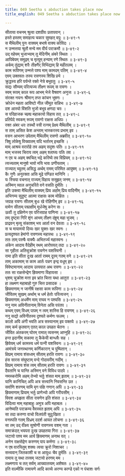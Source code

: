 ```yaml
---
title: 049 Seetha s abduction takes place now
title_english: 049 Seetha s abduction takes place now

---
```

सीताया वचनम् श्रुत्वा दशग्रीवः प्रतापवान् ।  
हस्ते हस्तम् समाहत्य चकार सुमहत् वपुः ॥ ३-४९-१  
स मैथिलीम् पुनः वाक्यम् बभाषे वाक्य कोविदः ।  
न उन्मत्तया श्रुतौ मन्ये मम वीर्य पराक्रमौ ॥ ३-४९-२  
उद् वहेयम् भुजाभ्याम् तु मेदिनीम् अंबरे स्थितः ।  
आपिबेयम् समुद्रम् च मृत्युम् हन्याम् रणे स्थितः ॥ ३-४९-३  
अर्कम् तुंद्याम् शरैः तीक्ष्णैर् विभिंद्याम् हि महीतलम् ।  
काम रूपिणम् उन्मत्ते पश्य माम् कामदम् पतिम् ॥ ३-४९-४  
एवम् उक्तवतः तस्य रावणस्य शिखि प्रभे ।  
क्रुद्धस्य हरि पर्यन्ते रक्ते नेत्रे बभूवतुः ॥ ३-४९-५  
सद्यः सौम्यम् परित्यज्य तीक्ष्ण रूपम् स रावणः ।  
स्वम् रूपम् काल रूप आभम् भेजे वैश्रवण अनुजः ॥ ३-४९-६  
संरक्त नयनः श्रीमान् तप्त कांचन भूषणः ।  
क्रोधेन महता आविष्टो नील जीमूत सन्निभः ॥ ३-४९-७  
दश आस्यो विंशति भुजो बभूव क्षणदा चरः ।  
स परिव्राजक च्छद्म महाकायो विहाय तत् ॥ ३-४९-८  
प्रतिपेदे स्वकम् रूपम् रावणो राक्षस अधिपः ।  
रक्त अंबर धरः तस्थौ स्त्री रत्नम् प्रेक्ष्य मैथिलीम् ॥ ३-४९-९  
स ताम् असित केश अन्ताम् भास्करस्य प्रभाम् इव ।  
वसन आभरण उपेताम् मैथिलीम् रावणो अब्रवीत् ॥ ३-४९-१०  
त्रिषु लोकेषु विख्यातम् यदि भर्तारम् इच्छसि ।  
माम् आश्रय वरारोहे तव अहम् सदृशः पतिः ॥ ३-४९-११  
माम् भजस्व चिराय त्वम् अहम् श्लाघ्यः पतिः तव ।  
न एव च अहम् क्वचित् भद्रे करिष्ये तव विप्रियम् ॥ ३-४९-१२  
त्यज्यताम् मानुषो भावो मयि भावः प्रणीयताम् ।  
राज्यात् च्युतम् असिद्ध अर्थम् रामम् परिमित आयुषम् ॥ ३-४९-१३  
कैः गुणैः अनुरक्ता असि मूढे पण्डित मानिनि ।  
यः स्त्रिया वचनात् राज्यम् विहाय ससुहृत् जनम् ॥ ३-४९-१४  
अस्मिन् व्याल अनुचरिते वने वसति दुर्मतिः ।  
इति उक्त्वा मैथिलीम् वाक्यम् प्रिय अर्हाम् प्रिय वादिनीम् ॥ ३-४९-१५  
अभिगम्य सुदुष्ट आत्मा राक्षसः काम मोहितः ।  
जग्राह रावणः सीताम् बुधः खे रोहिणीम् इव ॥ ३-४९-१६  
वामेन सीताम् पद्माक्षीम् मूर्धजेषु करेण सः ।  
ऊर्वोः तु दक्षिणेन एव परिजग्राह पाणिना ॥ ३-४९-१७  
तम् दृष्ट्वा गिरि शृंग आभम् तीक्ष्ण दंष्ट्रम् महा भुजम् ।  
प्राद्रवन् मृत्यु संकाशम् भय आर्ता वन देवताः ॥ ३-४९-१८  
स च मायामयो दिव्यः खर युक्तः खर स्वनः ।  
प्रत्यदृश्यत हेमांगो रावणस्य महारथः ॥ ३-४९-१९  
ततः ताम् परुषैः वाक्यैः अभितर्ज्य महास्वनः ।  
अंकेन आदाय वैदेहीम् रथम् आरोपयत् तदा ॥ ३-४९-२०  
सा गृहीता अतिचुक्रोश रावणेन यशस्विनी ।  
रामा इति सीता दुःख आर्ता रामम् दूरम् गतम् वने ॥ ३-४९-२१  
ताम् अकामाम् स काम आर्तः पन्नग इन्द्र वधूम् इव ।  
विवेष्टमानाम् आदाय उत्पपात अथ रावणः ॥ ३-४९-२२  
ततः सा राक्षसेन्द्रेण ह्रियमाणा विहायसा ।  
भृशम् चुक्रोश मत्ता इव भ्रांत चित्ता यथा आतुरा ॥ ३-४९-२३  
हा लक्ष्मण महाबाहो गुरु चित्त प्रसादक ।  
ह्रियमाणाम् न जानीषे रक्षसा काम रूपिणा ॥ ३-४९-२४  
जीवितम् सुखम् अर्थाम् च धर्म हेतोः परित्यजन् ।  
ह्रियमाणाम् अधर्मेण माम् राघव न पश्यसि ॥ ३-४९-२५  
ननु नाम अविनीतानाम् विनेता असि परंतप ।  
कथम् एवम् विधम् पापम् न त्वम् शास्सि हि रावणम् ॥ ३-४९-२६  
ननु सद्यो अविनीतस्य दृश्यते कर्मणः फलम् ।  
कालो अपि अंगी भवति अत्र सस्यानाम् इव पक्तये ॥ ३-४९-२७  
त्वम् कर्म कृतवान् एतत् काल उपहत चेतनः ।  
जीवित अंतकरम् घोरम् रामात् व्यसनम् आप्नुहि ॥ ३-४९-२८  
हन्त इदानीम् सकामा तु कैकेयी बान्धवैः सह ।  
ह्रियेयम् धर्म कामस्य धर्म पत्नी यशस्विनः ॥ ३-४९-२९  
आमंत्रये जनस्थानम् कर्णिकारान् च पुष्पितान् ।  
क्षिप्रम् रामाय शंसध्वम् सीताम् हरति रावणः ॥ ३-४९-३०  
हंस सारस संघुष्टाम् वन्दे गोदावरीम् नदीम् ।  
क्षिप्रम् रामाय शंस त्वम् सीताम् हरति रावणः ॥ ३-४९-३१  
दैवतानि च यान्ति अस्मिन् वने विविध पादपे ।  
नमस्करोमि अहम् तेभ्यो भर्तुः शंसत माम् हृताम् ॥ ३-४९-३२  
यानि कानिचित् अपि अत्र सत्त्वानि निवसन्ति उत ।  
सर्वाणि शरणम् यामि मृग पक्षि गणान् अपि ॥ ३-४९-३३  
ह्रियमाणाम् प्रियाम् भर्तुः प्राणेभ्यो अपि गरीयसीम् ।  
विवश अपहृता सीता रावणेन इति शंसत ॥ ३-४९-३४  
विदित्वा माम् महाबाहुः अमुत्र अपि महाबलः ।  
आनेष्यति पराक्रम्य वैवस्वत हृताम् अपि ॥ ३-४९-३५  
सा तदा करुणा वाचो विलपंती सुदुःखिता ।  
वनस्पति गतम् ग्रिध्रम् ददर्श आयत लोचना ॥ ३-४९-३६  
सा तम् उद् वीक्ष्य सुश्रोणी रावणस्य वशम् गता ।  
समाक्रंदत् भयपरा दुःख उपहतया गिरा ॥ ३-४९-३७  
जटायो पश्य मम आर्य ह्रियमाणम् अनाथ वत् ।  
अनेन राक्षसेद्रेण करुणम् पाप कर्मणा ॥ ३-४९-३८  
न एष वारयितुम् शक्यः त्वया क्रूरो निशाचर ।  
सत्त्ववान् जितकाशी च स आयुधः चैव दुर्मतिः ॥ ३-४९-३९  
रामाय तु यथा तत्त्वम् जटायो हरणम् मम ।  
लक्ष्मणाय च तत् सर्वम् आख्यातव्यम् अशेषतः ॥ ३-४९-४०  
इति वाल्मीकि रामायणे आदि काव्ये अरण्य काण्डे एको न पंचाशः सर्गः